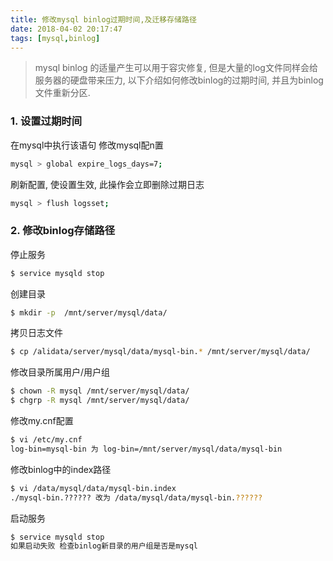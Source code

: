 ```yaml
---
title: 修改mysql binlog过期时间,及迁移存储路径
date: 2018-04-02 20:17:47
tags: [mysql,binlog]
---
```

>mysql binlog 的适量产生可以用于容灾修复, 但是大量的log文件同样会给服务器的硬盘带来压力, 以下介绍如何修改binlog的过期时间, 并且为binlog文件重新分区.

<!-- more -->

### 1. 设置过期时间

在mysql中执行该语句 修改mysql配n置 

```bash
mysql > global expire_logs_days=7;

```
刷新配置, 使设置生效, 此操作会立即删除过期日志
```bash
mysql > flush logsset;

```

### 2. 修改binlog存储路径

停止服务
```bash
$ service mysqld stop
```
创建目录
```bash
$ mkdir -p  /mnt/server/mysql/data/
```
拷贝日志文件
```bash
$ cp /alidata/server/mysql/data/mysql-bin.* /mnt/server/mysql/data/
```
修改目录所属用户/用户组
```bash
$ chown -R mysql /mnt/server/mysql/data/
$ chgrp -R mysql /mnt/server/mysql/data/
```
修改my.cnf配置
```bash
$ vi /etc/my.cnf
log-bin=mysql-bin 为 log-bin=/mnt/server/mysql/data/mysql-bin
```
修改binlog中的index路径
```bash
$ vi /data/mysql/data/mysql-bin.index
./mysql-bin.?????? 改为 /data/mysql/data/mysql-bin.??????
```
启动服务
```bash
$ service mysqld stop
如果启动失败 检查binlog新目录的用户组是否是mysql
```



